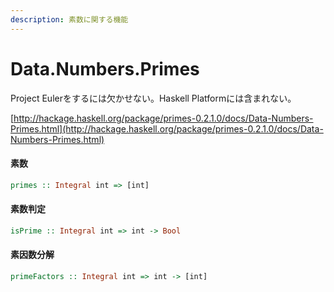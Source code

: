 ```yaml
---
description: 素数に関する機能
---
```


# Data.Numbers.Primes

Project Eulerをするには欠かせない。Haskell Platformには含まれない。

[http://hackage.haskell.org/package/primes-0.2.1.0/docs/Data-Numbers-Primes.html](http://hackage.haskell.org/package/primes-0.2.1.0/docs/Data-Numbers-Primes.html)

#### 素数

```haskell
primes :: Integral int => [int]
```

#### 素数判定

```haskell
isPrime :: Integral int => int -> Bool
```

#### 素因数分解

```haskell
primeFactors :: Integral int => int -> [int]
```

